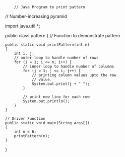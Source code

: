         // Java Program to print pattern 
// Number-increasing pyramid  


import java.util.*; 
 
  
  
  
  
  
  
  
  
  
  
  public class pattern { 
    // Function to demonstrate pattern 
   
    
    public static void printPattern(int n) 
    { 
        int i, j; 
        // outer loop to handle number of rows 
        for (i = 1; i <= n; i++) { 
            // inner loop to handle number of columns 
            for (j = 1; j <= i; j++) { 
                // printing column values upto the row 
                // value. 
                System.out.print(j + " "); 
            } 
  
            // print new line for each row 
            System.out.println(); 
        } 
    } 
  
    // Driver Function 
    public static void main(String args[]) 
    { 
        int n = 6; 
        printPattern(n); 
    } 
}

